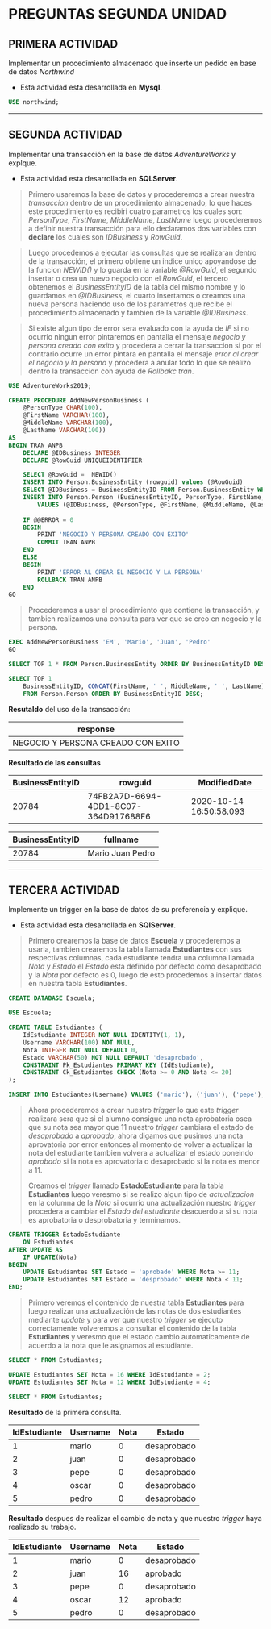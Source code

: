 # PREGUNTAS SEGUNDA UNIDAD


## PRIMERA ACTIVIDAD
Implementar un procedimiento almacenado que inserte un pedido en base de datos *Northwind*

- Esta actividad esta desarrollada en **Mysql**.

```sql
USE northwind;

```

---

## SEGUNDA ACTIVIDAD
Implementar una transacción en la base de datos *AdventureWorks* y explque.

- Esta actividad esta desarrollada en **SQLServer**.

> Primero usaremos la base de datos y procederemos a crear nuestra *transaccion* dentro de un procedimiento almacenado, lo que haces este procedimiento es recibiri cuatro parametros los cuales son: *PersonType*, *FirstName*, *MiddleName*, *LastName* luego procederemos a definir nuestra transacción para ello declaramos dos variables con **declare** los cuales son *IDBusiness* y *RowGuid*.

> Luego procedemos a ejecutar las consultas que se realizaran dentro de la transacción, el primero obtiene un indice unico apoyandose de la funcion *NEWID()* y lo guarda en la variable *@RowGuid*, el segundo insertar o crea un nuevo negocio con el *RowGuid*, el tercero obtenemos el *BusinessEntityID* de la tabla del mismo nombre y lo guardamos en  *@IDBusiness*, el cuarto insertamos o creamos una nueva persona haciendo uso de los parametros que recibe el procedimiento almacenado y tambien de la variable *@IDBusiness*.

> Si existe algun tipo de error sera evaluado con la ayuda de *IF* si no ocurrio ningun error pintaremos en pantalla el mensaje *negocio y persona creado con exito* y procedera a cerrar la transaccion si por el contrario ocurre un error pintara en pantalla el mensaje *error al crear el negocio y la persona* y procedera a anular todo lo que se realizo dentro la transaccion con ayuda de *Rollbakc tran*.

```sql
USE AdventureWorks2019;

CREATE PROCEDURE AddNewPersonBusiness (
    @PersonType CHAR(100),
    @FirstName VARCHAR(100),
    @MiddleName VARCHAR(100),
    @LastName VARCHAR(100)) 
AS
BEGIN TRAN ANPB
	DECLARE @IDBusiness INTEGER
	DECLARE @RowGuid UNIQUEIDENTIFIER

	SELECT @RowGuid =  NEWID()
	INSERT INTO Person.BusinessEntity (rowguid) values (@RowGuid)
	SELECT @IDBusiness = BusinessEntityID FROM Person.BusinessEntity WHERE rowguid = @RowGuid
	INSERT INTO Person.Person (BusinessEntityID, PersonType, FirstName, MiddleName, LastName)
		VALUES (@IDBusiness, @PersonType, @FirstName, @MiddleName, @LastName);
	
    IF @@ERROR = 0
	BEGIN
		PRINT 'NEGOCIO Y PERSONA CREADO CON EXITO'
		COMMIT TRAN ANPB
	END
	ELSE
	BEGIN
		PRINT 'ERROR AL CREAR EL NEGOCIO Y LA PERSONA'
		ROLLBACK TRAN ANPB
	END
GO
```

> Procederemos a usar el procedimiento que contiene la transacción, y tambien realizamos una consulta para ver que se creo en negocio y la persona.

```sql
EXEC AddNewPersonBusiness 'EM', 'Mario', 'Juan', 'Pedro'
GO

SELECT TOP 1 * FROM Person.BusinessEntity ORDER BY BusinessEntityID DESC;

SELECT TOP 1 
    BusinessEntityID, CONCAT(FirstName, ' ', MiddleName, ' ', LastName) AS fullname 
    FROM Person.Person ORDER BY BusinessEntityID DESC;
```

**Resutaldo** del uso de la transacción:

|              response             |
| --------------------------------- |
|NEGOCIO Y PERSONA CREADO CON EXITO | 


**Resultado de las consultas**

| BusinessEntityID |                rowguid               |       ModifiedDate      |
| ---------------- | ------------------------------------ | ----------------------- |
|      20784       | 74FB2A7D-6694-4DD1-8C07-364D917688F6 | 2020-10-14 16:50:58.093 |

| BusinessEntityID |     fullname     |
| ---------------- | ---------------- |
|      20784       | Mario Juan Pedro |

---

## TERCERA ACTIVIDAD
Implemente un trigger en la base de datos de su preferencia y explique.

- Esta actividad esta desarrollada en **SQlServer**.

> Primero crearemos la base de datos **Escuela** y procederemos a usarla, tambien crearemos la tabla llamada **Estudiantes** con sus respectivas columnas, cada estudiante tendra una columna llamada *Nota* y *Estado* el *Estado* esta definido por defecto como desaprobado y la *Nota* por defecto es 0, luego de esto procedemos a insertar datos en nuestra tabla **Estudiantes**.
```sql
CREATE DATABASE Escuela;

USE Escuela;

CREATE TABLE Estudiantes (
	IdEstudiante INTEGER NOT NULL IDENTITY(1, 1),
	Username VARCHAR(100) NOT NULL,
	Nota INTEGER NOT NULL DEFAULT 0,
	Estado VARCHAR(50) NOT NULL DEFAULT 'desaprobado',
	CONSTRAINT Pk_Estudiantes PRIMARY KEY (IdEstudiante),
	CONSTRAINT Ck_Estudiantes CHECK (Nota >= 0 AND Nota <= 20)
);

INSERT INTO Estudiantes(Username) VALUES ('mario'), ('juan'), ('pepe'), ('oscar'), ('pedro');

```

> Ahora procederemos a crear nuestro *trigger* lo que este *trigger* realizara sera que si el alumno consigue una nota aprobatoria osea que su nota sea mayor que 11 nuestro *trigger* cambiara el estado de *desaprobado* a *aprobado*, ahora digamos que pusimos una nota aprovatoria por error entonces al momento de volver a actualizar la nota del estudiante tambien volvera a actualizar el estado poneindo *aprobado* si la nota es aprovatoria o desaprobado si la nota es menor a 11.
> 
> Creamos el *trigger* llamado **EstadoEstudiante** para la tabla **Estudiantes** luego veresmo si se realizo algun tipo de *actualizacion* en la columna de la *Nota* si ocurrio una actualización nuestro *trigger* procedera a cambiar el *Estado del estudiante* deacuerdo a si su nota es aprobatoria o desprobatoria y terminamos.

```sql
CREATE TRIGGER EstadoEstudiante
    ON Estudiantes
AFTER UPDATE AS
    IF UPDATE(Nota)
BEGIN
    UPDATE Estudiantes SET Estado = 'aprobado' WHERE Nota >= 11;
    UPDATE Estudiantes SET Estado = 'desprobado' WHERE Nota < 11;
END;
```
> Primero veremos el contenido de nuestra tabla **Estudiantes** para luego realizar una actualización de las notas de dos estudiantes mediante *update* y para ver que nuestro *trigger* se ejecuto correctamente volveremos a consultar el contenido de la tabla **Estudiantes** y veresmo que el estado cambio automaticamente de acuerdo a la nota que le asignamos al estudiante.

```sql
SELECT * FROM Estudiantes;

UPDATE Estudiantes SET Nota = 16 WHERE IdEstudiante = 2;
UPDATE Estudiantes SET Nota = 12 WHERE IdEstudiante = 4;

SELECT * FROM Estudiantes;
```

**Resultado** de la primera consulta.

|IdEstudiante | Username  | Nota |    Estado   |
| ----------- | --------- | ---- | ----------- | 
|      1      |   mario   |  0   | desaprobado |
|      2      |   juan	  |  0   | desaprobado |
|      3      |   pepe	  |  0   | desaprobado |
|      4      |   oscar   |  0   | desaprobado |
|      5      |   pedro   |  0   | desaprobado |

**Resultado** despues de realizar el cambio de nota y que nuestro *trigger* haya realizado su trabajo.

|IdEstudiante | Username  | Nota |    Estado   |
| ----------- | --------- | ---- | ----------- | 
|      1      |   mario   |  0   | desaprobado |
|      2      |   juan	  |  16  | aprobado    |
|      3      |   pepe	  |  0   | desaprobado |
|      4      |   oscar   |  12  | aprobado    |
|      5      |   pedro   |  0   | desaprobado |